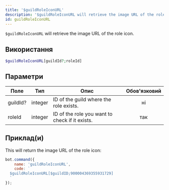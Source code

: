 ```yaml
---
title: '$guildRoleIconURL'
description: '$guildRoleIconURL will retrieve the image URL of the role icon.'
id: guildRoleIconURL
---
```


`$guildRoleIconURL` will retrieve the image URL of the role icon.

## Використання

```php
$guildRoleIconURL[guildId?;roleId]
```

## Параметри

| Поле     | Тип     | Опис                                           | Обов'язковий |
| -------- | ------- | ---------------------------------------------- |:------------:|
| guildId? | integer | ID of the guild where the role exists.         |      ні      |
| roleId   | integer | ID of the role you want to check if it exists. |     так      |

## Приклад(и)

This will return the image URL of the role icon:

```javascript
bot.command({
    name: 'guildRoleIconURL',
    code: `
  $guildRoleIconURL[$guildID;900004369355931729]
  `
});
```